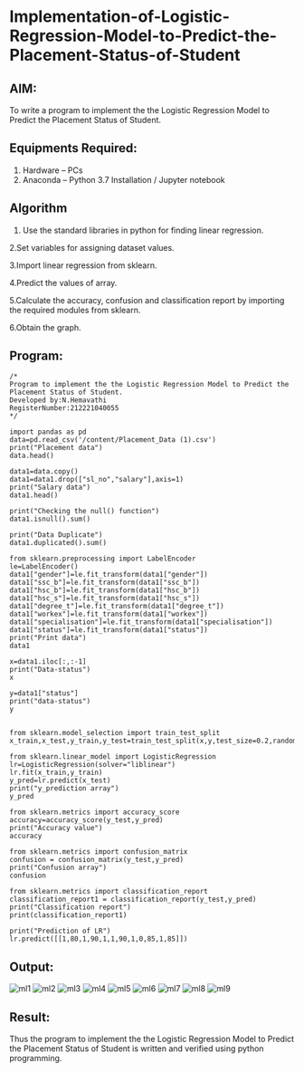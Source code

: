 # Implementation-of-Logistic-Regression-Model-to-Predict-the-Placement-Status-of-Student

## AIM:
To write a program to implement the the Logistic Regression Model to Predict the Placement Status of Student.

## Equipments Required:
1. Hardware – PCs
2. Anaconda – Python 3.7 Installation / Jupyter notebook

## Algorithm
1. Use the standard libraries in python for finding linear regression.

2.Set variables for assigning dataset values.

3.Import linear regression from sklearn.

4.Predict the values of array.

5.Calculate the accuracy, confusion and classification report by importing the required modules from sklearn.

6.Obtain the graph.

## Program:
```
/*
Program to implement the the Logistic Regression Model to Predict the Placement Status of Student.
Developed by:N.Hemavathi
RegisterNumber:212221040055
*/
```
```
import pandas as pd
data=pd.read_csv('/content/Placement_Data (1).csv')
print("Placement data")
data.head()

data1=data.copy()
data1=data1.drop(["sl_no","salary"],axis=1)
print("Salary data")
data1.head()

print("Checking the null() function")
data1.isnull().sum()

print("Data Duplicate")
data1.duplicated().sum()

from sklearn.preprocessing import LabelEncoder
le=LabelEncoder()
data1["gender"]=le.fit_transform(data1["gender"])
data1["ssc_b"]=le.fit_transform(data1["ssc_b"])
data1["hsc_b"]=le.fit_transform(data1["hsc_b"])
data1["hsc_s"]=le.fit_transform(data1["hsc_s"])
data1["degree_t"]=le.fit_transform(data1["degree_t"])
data1["workex"]=le.fit_transform(data1["workex"])
data1["specialisation"]=le.fit_transform(data1["specialisation"])
data1["status"]=le.fit_transform(data1["status"])
print("Print data")
data1

x=data1.iloc[:,:-1]
print("Data-status")
x

y=data1["status"]
print("data-status")
y


from sklearn.model_selection import train_test_split
x_train,x_test,y_train,y_test=train_test_split(x,y,test_size=0.2,random_state=0)

from sklearn.linear_model import LogisticRegression
lr=LogisticRegression(solver="liblinear")
lr.fit(x_train,y_train)
y_pred=lr.predict(x_test)
print("y_prediction array")
y_pred

from sklearn.metrics import accuracy_score
accuracy=accuracy_score(y_test,y_pred)
print("Accuracy value")
accuracy

from sklearn.metrics import confusion_matrix
confusion = confusion_matrix(y_test,y_pred)
print("Confusion array")
confusion

from sklearn.metrics import classification_report
classification_report1 = classification_report(y_test,y_pred)
print("Classification report")
print(classification_report1)

print("Prediction of LR")
lr.predict([[1,80,1,90,1,1,90,1,0,85,1,85]])
```

## Output:
![ml1](https://github.com/pragalyaashree/Implementation-of-Logistic-Regression-Model-to-Predict-the-Placement-Status-of-Student/assets/128135934/ffbdc8c4-5ecb-47aa-a8e2-195cbd5bd7fa)
![ml2](https://github.com/pragalyaashree/Implementation-of-Logistic-Regression-Model-to-Predict-the-Placement-Status-of-Student/assets/128135934/f411e96a-4edf-4210-9665-bd4568aa1e84)
![ml3](https://github.com/pragalyaashree/Implementation-of-Logistic-Regression-Model-to-Predict-the-Placement-Status-of-Student/assets/128135934/74ad70bc-876a-4b3d-87ca-33b3e72a6f88)
![ml4](https://github.com/pragalyaashree/Implementation-of-Logistic-Regression-Model-to-Predict-the-Placement-Status-of-Student/assets/128135934/a37756e1-7dd5-442a-915c-a432dbb7f7f5)
![ml5](https://github.com/pragalyaashree/Implementation-of-Logistic-Regression-Model-to-Predict-the-Placement-Status-of-Student/assets/128135934/6db64083-4e11-48c7-bca6-7857826e7058)
![ml6](https://github.com/pragalyaashree/Implementation-of-Logistic-Regression-Model-to-Predict-the-Placement-Status-of-Student/assets/128135934/cb8c9858-fd59-46b6-a6fe-bc92693fff06)
![ml7](https://github.com/pragalyaashree/Implementation-of-Logistic-Regression-Model-to-Predict-the-Placement-Status-of-Student/assets/128135934/c6bf7bb6-d644-416d-9a16-c632886b9632)
![ml8](https://github.com/pragalyaashree/Implementation-of-Logistic-Regression-Model-to-Predict-the-Placement-Status-of-Student/assets/128135934/c3deaa2c-9b98-427e-86af-a85ab1a4346e)
![ml9](https://github.com/pragalyaashree/Implementation-of-Logistic-Regression-Model-to-Predict-the-Placement-Status-of-Student/assets/128135934/85216363-ac60-4ac5-8e4b-d79a369a4c95)


## Result:
Thus the program to implement the the Logistic Regression Model to Predict the Placement Status of Student is written and verified using python programming.
